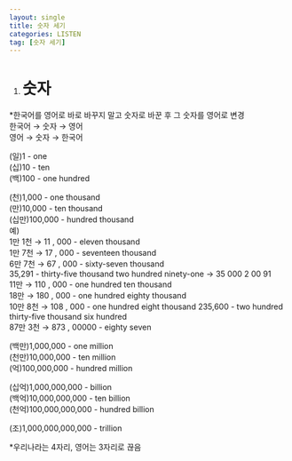 ```yaml
---
layout: single
title: 숫자 세기
categories: LISTEN
tag: [숫자 세기]
---
```


1. # 숫자

*한국어를 영어로 바로 바꾸지 말고 숫자로 바꾼 후 그 숫자를 영어로 변경   
한국어 → 숫자 → 영어   
영어 → 숫자 → 한국어

(일)1 - one   
(십)10 - ten   
(백)100 - one hundred   

(천)1,000 - one thousand   
(만)10,000 - ten thousand   
(십만)100,000 - hundred thousand   
예)   
1만 1천 → 11 , 000 - eleven thousand   
1만 7천 → 17 , 000 - seventeen thousand   
6만 7천 → 67 , 000 - sixty-seven thousand   
35,291 - thirty-five thousand two hundred ninety-one → 35 000 2 00 91   
11만 → 110 , 000 - one hundred ten thousand   
18만 → 180 , 000 - one hundred eighty thousand  
10만 8천 → 108 , 000 - one hundred eight thousand
235,600 - two hundred thirty-five thousand six hundred   
87만 3천 → 873 , 00000 - eighty seven 

(백만)1,000,000 - one million   
(천만)10,000,000 - ten million   
(억)100,000,000 - hundred million   


(십억)1,000,000,000 - billion   
(백억)10,000,000,000 - ten billion   
(천억)100,000,000,000 - hundred billion   


(조)1,000,000,000,000 - trillion   
   
*우리나라는 4자리, 영어는 3자리로 끊음




